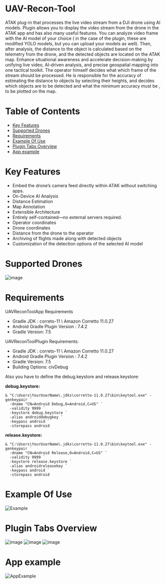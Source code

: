 # UAV-Recon-Tool
ATAK plug-in that processes the live video stream from a DJI drone using AI models. 
Plugin allows you to display the video stream from the drone in the ATAK app and has also many useful features.
You can analyze video frame with the AI model of your choice ( in the case of the plugin, these are modified YOLO models, but you can upload your models as well).
Then, after analysis, the distance to the object is calculated based on the telemetry from the drone, and the detected objects are located on the ATAK map. 
Enhance situational awareness and accelerate decision-making by unifying live video, AI-driven analysis, and precise geospatial mapping into one tactical toolkit. The operator himself decides what which frame of the stream should be processed. He is responsible for the accuracy of estimating the distance to objects by selecting their heights, and decides which objects are to be detected and what the minimum accuracy must be , to be plotted on the map.


# Table of Contents
- [Key Features](#Key-Features)
- [Supported Drones](#Supported-Drones)
- [Requirements](#Requirements)
- [Example Of Use](#Example-Of-Use)
- [Plugin Tabs Overview](#Plugin-Tabs-Overview)
- [App example](#App-example)

# Key Features
- Embed the drone’s camera feed directly within ATAK without switching apps.
- On-Device AI Analysis
- Distance Estimation
- Map Annotation
- Extensible Architecture
- Entirely self-contained—no external servers required.
- Operator coordinates
- Drone coordinates
- Distance from the drone to the operator
- Archiving of flights made along with detected objects
- Customization of the detection options of the selected AI model

# Supported Drones
![image](https://github.com/user-attachments/assets/a3145583-e01d-4f9f-9a52-827c33d0abe9)


# Requirements

  UAVReconToolApp Requirements
  -	Gradle JDK : correto-11 \ Amazon Corretto 11.0.27
  -	Android Gradle Plugin Version : 7.4.2
  -	Gradle Version: 7.5
    
  UAVReconToolPlugin Requirements:
  - Gradle JDK : correto-11 \ Amazon Corretto 11.0.27
  - Android Gradle Plugin Version : 7.4.2
  - Gradle Version: 7.5
  - Building Options: civDebug

Also you have to define the debug.keystore and release.keystore:

**debug.keystore:**
```
& "C:\Users\YourUserName\.jdks\corretto-11.0.27\bin\keytool.exe" -genkeypair `
  -dname "CN=Android Debug,O=Android,C=US" `
  -validity 9999 `
  -keystore debug.keystore `
  -alias androiddebugkey `
  -keypass android `
  -storepass android
```
**release.keystore:**
```
& "C:\Users\YourUserName\.jdks\corretto-11.0.27\bin\keytool.exe" -genkeypair `
  -dname "CN=Android Release,O=Android,C=US" `
  -validity 9999 `
  -keystore release.keystore `
  -alias androidreleasekey `
  -keypass android `
  -storepass android
```

    
# Example Of Use
![Example](https://github.com/user-attachments/assets/1a476412-a710-49bf-afcd-595862f3cfcb)


# Plugin Tabs Overview
![image](https://github.com/user-attachments/assets/68e8cf2b-8cc0-49d5-a395-ea00de2d2497)
![image](https://github.com/user-attachments/assets/b69b4b44-c8f5-4321-b451-57b798d3197c)
![image](https://github.com/user-attachments/assets/46af7cec-1e50-4be1-9bc2-f35ae3430a99)

# App example
![AppExample](https://github.com/user-attachments/assets/b6e95847-379f-4c53-a4e1-fa731f7365b2)






